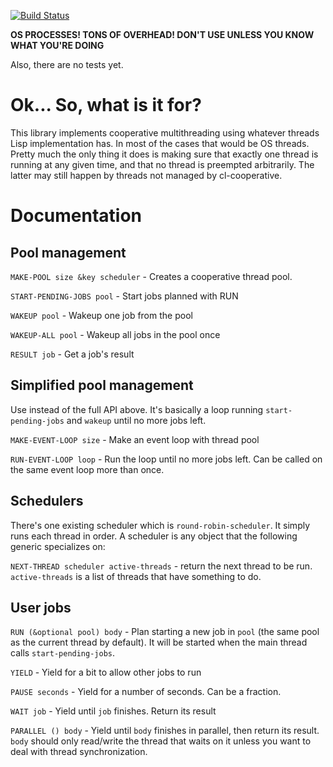 [![Build Status](https://travis-ci.com/naryl/cl-cooperative.svg?branch=master)](https://travis-ci.com/naryl/cl-cooperative)

**OS PROCESSES! TONS OF OVERHEAD! DON'T USE UNLESS YOU KNOW WHAT YOU'RE DOING**

Also, there are no tests yet.

Ok... So, what is it for?
=========================

This library implements cooperative multithreading using whatever
threads Lisp implementation has. In most of the cases that would be OS
threads. Pretty much the only thing it does is making sure that
exactly one thread is running at any given time, and that no thread is
preempted arbitrarily. The latter may still happen by threads not
managed by cl-cooperative.

Documentation
=============

Pool management
---------------

`MAKE-POOL size &key scheduler` - Creates a cooperative thread pool.

`START-PENDING-JOBS pool` - Start jobs planned with RUN

`WAKEUP pool` - Wakeup one job from the pool

`WAKEUP-ALL pool` - Wakeup all jobs in the pool once

`RESULT job` - Get a job's result

Simplified pool management
--------------------------

Use instead of the full API above. It's basically a loop running
`start-pending-jobs` and `wakeup` until no more jobs left.

`MAKE-EVENT-LOOP size` - Make an event loop with thread pool

`RUN-EVENT-LOOP loop` - Run the loop until no more jobs left. Can be
called on the same event loop more than once.

Schedulers
----------

There's one existing scheduler which is `round-robin-scheduler`. It
simply runs each thread in order. A scheduler is any object that the
following generic specializes on:

`NEXT-THREAD scheduler active-threads` - return the next thread to be
run. `active-threads` is a list of threads that have something to do.

User jobs
---------

`RUN (&optional pool) body` - Plan starting a new job in `pool` (the same pool as
  the current thread by default). It will be started when the main
  thread calls `start-pending-jobs`.

`YIELD` - Yield for a bit to allow other jobs to run

`PAUSE seconds` - Yield for a number of seconds. Can be a fraction.

`WAIT job` - Yield until `job` finishes. Return its result

`PARALLEL () body` - Yield until `body` finishes in parallel, then
  return its result. `body` should only read/write the thread that
  waits on it unless you want to deal with thread synchronization.

